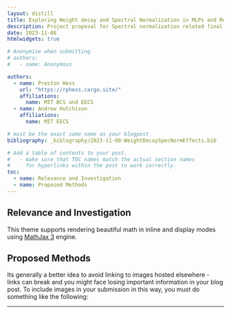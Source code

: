 ```yaml
---
layout: distill
title: Exploring Weight decay and Spectral Normalization in MLPs and Residual networks
description: Project proposal for Spectral normalization related final project for 6.s898, Fall 2023.
date: 2023-11-08
htmlwidgets: true

# Anonymize when submitting
# authors:
#   - name: Anonymous

authors:
  - name: Preston Hess
    url: "https://rphess.cargo.site/"
    affiliations:
      name: MIT BCS and EECS
  - name: Andrew Hutchison
    affiliations:
      name: MIT EECS

# must be the exact same name as your blogpost
bibliography: _biblography/2023-11-08-WeightDecaySpecNormEffects.bib  

# Add a table of contents to your post.
#   - make sure that TOC names match the actual section names
#     for hyperlinks within the post to work correctly.
toc:
  - name: Relevance and Investigation
  - name: Proposed Methods
---
```


## Relevance and Investigation

This theme supports rendering beautiful math in inline and display modes using [MathJax 3](https://www.mathjax.org/) engine.


## Proposed Methods

Its generally a better idea to avoid linking to images hosted elsewhere - links can break and you
might face losing important information in your blog post.
To include images in your submission in this way, you must do something like the following:


***
